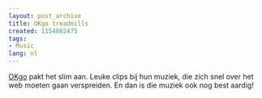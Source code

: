 ```yaml
---
layout: post_archive
title: OKgo treadmills
created: 1154862475
tags:
- Music
lang: nl
---
```

[OKgo](http://en.wikipedia.org/wiki/OK_Go) pakt het slim aan. Leuke clips bij hun muziek, die zich snel over het web moeten gaan verspreiden. En dan is die muziek ook nog best aardig!<object width="425" height="350"><param name="movie" value="http://www.youtube.com/v/UPf7k1PLdLM" /><embed src="http://www.youtube.com/v/UPf7k1PLdLM" type="application/x-shockwave-flash" width="425" height="350"></embed></object><!--break-->
